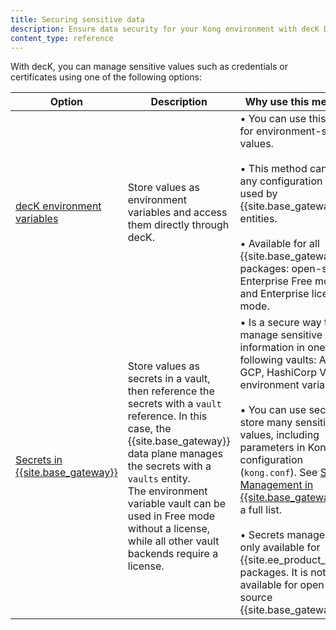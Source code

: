 ```yaml
---
title: Securing sensitive data
description: Ensure data security for your Kong environment with decK Documentation. Safeguard your API gateway configurations from unauthorized access.
content_type: reference
---
```


With decK, you can manage sensitive values such as credentials or certificates
using one of the following options:

Option | Description | Why use this method?
-------|-------------|---------------------
[decK environment variables](/deck/{{page.kong_version}}/guides/environment-variables/) | Store values as environment variables and access them directly through decK. | • You can use this option for environment-specific values. <br><br> • This method can store any configuration values used by {{site.base_gateway}} entities. <br><br> • Available for all {{site.base_gateway}} packages: open-source, Enterprise Free mode, and Enterprise licensed mode.
[Secrets in {{site.base_gateway}}](/deck/{{page.kong_version}}/guides/vaults/) | Store values as secrets in a vault, then reference the secrets with a `vault` reference. In this case, the {{site.base_gateway}} data plane manages the secrets with a `vaults` entity. <br>The environment variable vault can be used in Free mode without a license, while all other vault backends require a license. | • Is a secure way to manage sensitive information in one of the following vaults: AWS, GCP, HashiCorp Vault, or environment variables. <br><br> • You can use secrets to store many sensitive values, including parameters in Kong's configuration (`kong.conf`). See [Secrets Management in {{site.base_gateway}}](/gateway/latest/kong-enterprise/secrets-management/#what-can-be-stored-as-a-secret) for a full list. <br><br> • Secrets management is only available for {{site.ee_product_name}} packages. It is not available for open-source {{site.base_gateway}}.
